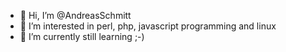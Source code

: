 - 👋 Hi, I’m @AndreasSchmitt
- 👀 I’m interested in perl, php, javascript programming and linux
- 🌱 I’m currently still learning ;-)

<!---
AndreasSchmitt/AndreasSchmitt is a ✨ special ✨ repository because its `README.md` (this file) appears on your GitHub profile.
You can click the Preview link to take a look at your changes.
--->
